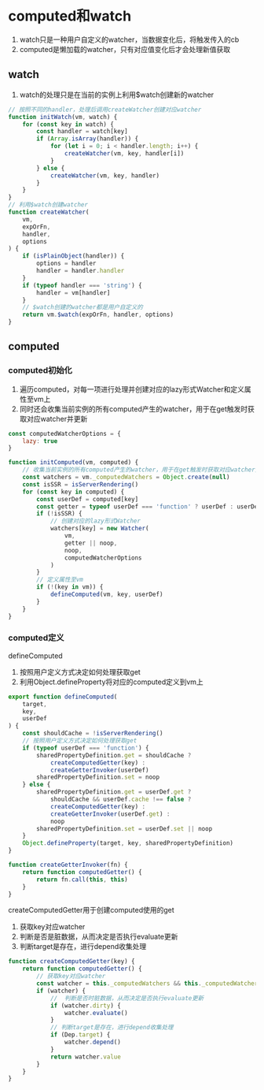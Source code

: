 # computed和watch
1. watch只是一种用户自定义的watcher，当数据变化后，将触发传入的cb
2. computed是懒加载的watcher，只有对应值变化后才会处理新值获取

## watch

1. watch的处理只是在当前的实例上利用$watch创建新的watcher

```js
// 按照不同的handler，处理后调用createWatcher创建对应watcher
function initWatch(vm, watch) {
    for (const key in watch) {
        const handler = watch[key]
        if (Array.isArray(handler)) {
            for (let i = 0; i < handler.length; i++) {
                createWatcher(vm, key, handler[i])
            }
        } else {
            createWatcher(vm, key, handler)
        }
    }
}
// 利用$watch创建watcher
function createWatcher(
    vm,
    expOrFn,
    handler,
    options
) {
    if (isPlainObject(handler)) {
        options = handler
        handler = handler.handler
    }
    if (typeof handler === 'string') {
        handler = vm[handler]
    }
    // $watch创建的watcher都是用户自定义的
    return vm.$watch(expOrFn, handler, options)
}
```

## computed

### computed初始化

1. 遍历computed，对每一项进行处理并创建对应的lazy形式Watcher和定义属性至vm上
2. 同时还会收集当前实例的所有computed产生的watcher，用于在get触发时获取对应watcher并更新

```js
const computedWatcherOptions = {
    lazy: true
}

function initComputed(vm, computed) {
    // 收集当前实例的所有computed产生的watcher，用于在get触发时获取对应watcher并更新
    const watchers = vm._computedWatchers = Object.create(null)
    const isSSR = isServerRendering()
    for (const key in computed) {
        const userDef = computed[key]
        const getter = typeof userDef === 'function' ? userDef : userDef.get
        if (!isSSR) {
            // 创建对应的lazy形式Watcher
            watchers[key] = new Watcher(
                vm,
                getter || noop,
                noop,
                computedWatcherOptions
            )
        }
        // 定义属性至vm
        if (!(key in vm)) {
            defineComputed(vm, key, userDef)
        }
    }
}
```

### computed定义

defineComputed
1. 按照用户定义方式决定如何处理获取get
2. 利用Object.defineProperty将对应的computed定义到vm上

```js
export function defineComputed(
    target,
    key,
    userDef
) {
    const shouldCache = !isServerRendering()
    // 按照用户定义方式决定如何处理获取get
    if (typeof userDef === 'function') {
        sharedPropertyDefinition.get = shouldCache ?
            createComputedGetter(key) :
            createGetterInvoker(userDef)
        sharedPropertyDefinition.set = noop
    } else {
        sharedPropertyDefinition.get = userDef.get ?
            shouldCache && userDef.cache !== false ?
            createComputedGetter(key) :
            createGetterInvoker(userDef.get) :
            noop
        sharedPropertyDefinition.set = userDef.set || noop
    }
    Object.defineProperty(target, key, sharedPropertyDefinition)
}

function createGetterInvoker(fn) {
    return function computedGetter() {
        return fn.call(this, this)
    }
}
```

createComputedGetter用于创建computed使用的get
1. 获取key对应watcher
2. 判断是否是脏数据，从而决定是否执行evaluate更新
3. 判断target是存在，进行depend收集处理

```js
function createComputedGetter(key) {
    return function computedGetter() {
        // 获取key对应watcher
        const watcher = this._computedWatchers && this._computedWatchers[key]
        if (watcher) {
            //  判断是否时脏数据，从而决定是否执行evaluate更新
            if (watcher.dirty) {
                watcher.evaluate()
            }
            // 判断target是存在，进行depend收集处理
            if (Dep.target) {
                watcher.depend()
            }
            return watcher.value
        }
    }
}
```
